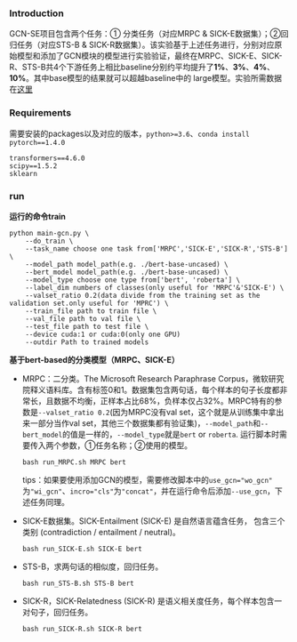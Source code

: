 ### Introduction

GCN-SE项目包含两个任务：① 分类任务（对应MRPC & SICK-E数据集）；②回归任务（对应STS-B & SICK-R数据集）。该实验基于上述任务进行，分别对应原始模型和添加了GCN模块的模型进行实验验证，最终在MRPC、SICK-E、SICK-R、STS-B共4个下游任务上相比baseline分别约平均提升了**1%**、**3%**、**4%**、**10%**。其中base模型的结果就可以超越baseline中的 large模型。实验所需数据在[这里]()

### Requirements

需要安装的packages以及对应的版本，`python>=3.6`、`conda install pytorch==1.4.0`

```
transformers==4.6.0
scipy==1.5.2
sklearn
```

### run

**运行的命令train**

```
python main-gcn.py \
	--do_train \
	--task_name choose one task from['MRPC','SICK-E','SICK-R','STS-B'] \
	--model_path model_path(e.g. ./bert-base-uncased) \
	--bert_model model_path(e.g. ./bert-base-uncased) \
	--model_type choose one type from['bert', 'roberta'] \
	--label_dim numbers of classes(only useful for 'MRPC'&'SICK-E') \
	--valset_ratio 0.2(data divide from the training set as the validation set.only useful for 'MPRC') \
	--train_file path to train file \
	--val_file path to val file \
	--test_file path to test file \
	--device cuda:1 or cuda:0(only one GPU)
	--outdir Path to trained models
```



**基于bert-based的分类模型（MRPC、SICK-E）**

- MRPC：二分类。The Microsoft Research Paraphrase Corpus，微软研究院释义语料库。含有标签0和1。数据集包含两句话，每个样本的句子长度都非常长，且数据不均衡，正样本占比68%，负样本仅占32%。MRPC特有的参数是`--valset_ratio 0.2`(因为MRPC没有val set，这个就是从训练集中拿出来一部分当作val set，其他三个数据集都有验证集)，`--model_path`和`--bert_model`的值是一样的，`--model_type`就是`bert` or `roberta`. 运行脚本时需要传入两个参数，①任务名称；②使用的模型。

  ```
  bash run_MRPC.sh MRPC bert
  ```

  tips：如果要使用添加GCN的模型，需要修改脚本中的`use_gcn="wo_gcn"` 为`"wi_gcn"`、`incro="cls"`为`"concat"`，并在运行命令后添加`--use_gcn`，下述任务同理。
  
- SICK-E数据集。SICK-Entailment (SICK-E) 是自然语言蕴含任务， 包含三个类别 (contradiction / entailment / neutral)。

  ```
  bash run_SICK-E.sh SICK-E bert
  ```

- STS-B，求两句话的相似度，回归任务。

  ```
  bash run_STS-B.sh STS-B bert
  ```
  
- SICK-R，SICK-Relatedness (SICK-R) 是语义相关度任务，每个样本包含一对句子，回归任务。

  ```
  bash run_SICK-R.sh SICK-R bert
  ```







